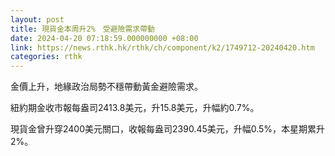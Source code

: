 ```yaml
---
layout: post
title: 現貨金本周升2%　受避險需求帶動
date: 2024-04-20 07:18:59.000000000 +08:00
link: https://news.rthk.hk/rthk/ch/component/k2/1749712-20240420.htm
categories: rthk
---
```


金價上升，地緣政治局勢不穩帶動黃金避險需求。

紐約期金收市報每盎司2413.8美元，升15.8美元，升幅約0.7%。

現貨金曾升穿2400美元關口，收報每盎司2390.45美元，升幅0.5%，本星期累升2%。
